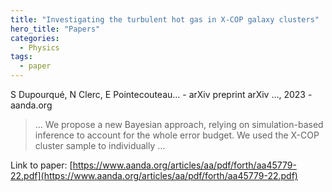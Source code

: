```yaml
---
title: "Investigating the turbulent hot gas in X-COP galaxy clusters"
hero_title: "Papers"
categories:
  - Physics
tags:
  - paper
---
```

S Dupourqué, N Clerc, E Pointecouteau… - arXiv preprint arXiv …, 2023 - aanda.org



>… We propose a new Bayesian approach, relying on simulation-based inference to account for the whole error budget. We used the X-COP cluster sample to individually …

Link to paper: [https://www.aanda.org/articles/aa/pdf/forth/aa45779-22.pdf](https://www.aanda.org/articles/aa/pdf/forth/aa45779-22.pdf)
